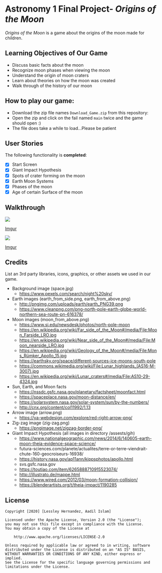 # Astronomy 1 Final Project- *Origins of the Moon*

*Origins of the Moon* is a game about the origins of the moon made for children.

## Learning Objectives of Our Game
- Discuss basic facts about the moon
- Recognize moon phases when viewing the moon
- Understand the origin of moon craters
- Learn about theories on how the moon was created
- Walk through of the history of our moon

## How to play our game: 
+ Download the zip file names `Download_Game.zip` from this repository:
+ Open the zip and click on the fail named `main` twice and the game should open :)
+ The file does take a while to load...Please be patient

## User Stories
The following functionality is **completed**:
+ [X] Start Screen
+ [X] Giant Impact Hypothesis
+ [X] Spots of crater forming on the moon
+ [X] Earth Moon Systems
+ [X] Phases of the moon
+ [X] Age of certain Surface of the moon

## Walkthrough
<img src=https://imgur.com/F60JOR5.gif/>

[Imgur](https://imgur.com/F60JOR5)

<img src=https://imgur.com/QEtMzlV.gif/>

[Imgur](https://imgur.com/QEtMzlV)

## Credits

List an 3rd party libraries, icons, graphics, or other assets we used in our game.

- Background image (space.jpg) 
  - https://www.pexels.com/search/night%20sky/
- Earth images (earth_from_side.png, earth_from_above.png)
  - http://pngimg.com/uploads/earth/earth_PNG39.png
  - https://www.cleanpng.com/png-north-pole-earth-globe-world-northern-sea-route-pn-616378/
- Moon images (moon_from_above.png)
  - https://www.si.edu/newsdesk/photos/north-pole-moon
  - https://en.wikipedia.org/wiki/Far_side_of_the_Moon#/media/File:Moon_Farside_LRO.jpg
  - https://en.wikipedia.org/wiki/Near_side_of_the_Moon#/media/File:Moon_nearside_LRO.jpg
  - https://en.wikipedia.org/wiki/Geology_of_the_Moon#/media/File:Mons_Rümker_Apollo_15.jpg
  - https://earthsky.org/space/different-sources-ice-moons-south-pole
  - https://commons.wikimedia.org/wiki/File:Lunar_highlands_(AS16-M-3007).jpg
  - https://en.wikipedia.org/wiki/Lunar_craters#/media/File:AS10-29-4324.jpg
- Sun, Earth, and Moon facts
  - https://nssdc.gsfc.nasa.gov/planetary/factsheet/moonfact.html
  - https://spaceplace.nasa.gov/moon-distance/en/
  - https://solarsystem.nasa.gov/solar-system/sun/by-the-numbers/
  - http://cnx.org/content/col11992/1.13
- Arrow image (arrow.png)
  - https://ya-webdesign.com/explore/red-right-arrow-png/
- Zig-zag image (zig-zag.png)
  - https://pngimage.net/zigzag-border-png/
- Giant Impact Hypothesis (all images in directory /assests/gih) 
  - https://www.nationalgeographic.com/news/2014/6/140605-earth-moon-theia-evidence-space-science/
  - futura-sciences.com/planete/actualites/terre-or-terre-viendrait-chute-160-geocroiseurs-16938/
  - https://history.nasa.gov/ap11ann/kippsphotos/apollo.html
  - svs.gsfc.nasa.gov
  - https://toutiao.com/item/6265888710915523074/
  - http://illustrato.de/mappe.html
  - https://www.wired.com/2012/03/moon-formation-collision/
  - https://blenderartists.org/t/theia-impact/1190285

## License

    Copyright [2020] [Lessley Hernandez, Aadil Islam]

    Licensed under the Apache License, Version 2.0 (the "License");
    you may not use this file except in compliance with the License.
    You may obtain a copy of the License at

        http://www.apache.org/licenses/LICENSE-2.0

    Unless required by applicable law or agreed to in writing, software
    distributed under the License is distributed on an "AS IS" BASIS,
    WITHOUT WARRANTIES OR CONDITIONS OF ANY KIND, either express or implied.
    See the License for the specific language governing permissions and
    limitations under the License.
